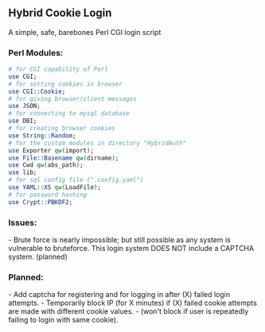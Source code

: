 <h2>Hybrid Cookie Login</h2>
A simple, safe, barebones Perl CGI login script
  
<h3>Perl Modules:</h3>

```perl
# for CGI capability of Perl
use CGI;
# for setting cookies in browser
use CGI::Cookie;
# for giving browser/client messages
use JSON;
# for connecting to mysql database
use DBI;
# for creating browser cookies
use String::Random;
# for the custom modules in directory "HybridAuth"
use Exporter qw(import);
use File::Basename qw(dirname);
use Cwd qw(abs_path);
use lib;
# for sql config file (".config.yaml")
use YAML::XS qw(LoadFile);
# for password hashing
use Crypt::PBKDF2;
```

<h3>Issues:</h3>
- Brute force is nearly impossible; but still possible as any system is vulnerable to bruteforce. This login system DOES NOT include a CAPTCHA system. (planned)

<h3>Planned:</h3>
- Add captcha for registering and for logging in after (X) failed login attempts.
- Temporarily block IP (for X minutes) if (X) failed cookie attempts are made with different cookie values.
- (won't block if user is repeatedly failing to login with same cookie).
